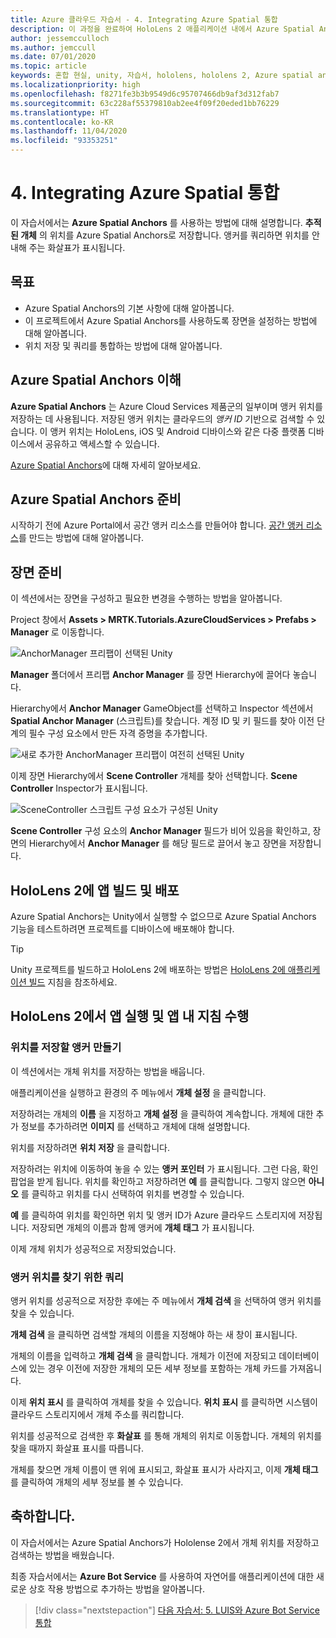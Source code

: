 ```yaml
---
title: Azure 클라우드 자습서 - 4. Integrating Azure Spatial 통합
description: 이 과정을 완료하여 HoloLens 2 애플리케이션 내에서 Azure Spatial Anchors를 구현하는 방법을 알아봅니다.
author: jessemcculloch
ms.author: jemccull
ms.date: 07/01/2020
ms.topic: article
keywords: 혼합 현실, unity, 자습서, hololens, hololens 2, Azure spatial anchors
ms.localizationpriority: high
ms.openlocfilehash: f8271fe3b3b9549d6c95707466db9af3d312fab7
ms.sourcegitcommit: 63c228af55379810ab2ee4f09f20eded1bb76229
ms.translationtype: HT
ms.contentlocale: ko-KR
ms.lasthandoff: 11/04/2020
ms.locfileid: "93353251"
---
```

# <a name="4-integrating-azure-spatial-anchors"></a>4. Integrating Azure Spatial 통합

이 자습서에서는 **Azure Spatial Anchors** 를 사용하는 방법에 대해 설명합니다. **추적된 개체** 의 위치를 Azure Spatial Anchors로 저장합니다. 앵커를 쿼리하면 위치를 안내해 주는 화살표가 표시됩니다.

## <a name="objectives"></a>목표

* Azure Spatial Anchors의 기본 사항에 대해 알아봅니다.
* 이 프로젝트에서 Azure Spatial Anchors를 사용하도록 장면을 설정하는 방법에 대해 알아봅니다.
* 위치 저장 및 쿼리를 통합하는 방법에 대해 알아봅니다.

## <a name="understanding-azure-spatial-anchors"></a>Azure Spatial Anchors 이해

 **Azure Spatial Anchors** 는 Azure Cloud Services 제품군의 일부이며 앵커 위치를 저장하는 데 사용됩니다. 저장된 앵커 위치는 클라우드의 *앵커 ID* 기반으로 검색할 수 있습니다. 이 앵커 위치는 HoloLens, iOS 및 Android 디바이스와 같은 다중 플랫폼 디바이스에서 공유하고 액세스할 수 있습니다.

[Azure Spatial Anchors](https://docs.microsoft.com/azure/spatial-anchors/overview)에 대해 자세히 알아보세요.

## <a name="preparing-azure-spatial-anchors"></a>Azure Spatial Anchors 준비

시작하기 전에 Azure Portal에서 공간 앵커 리소스를 만들어야 합니다.
[공간 앵커 리소스](https://docs.microsoft.com/azure/spatial-anchors/quickstarts/get-started-hololens#create-a-spatial-anchors-resource)를 만드는 방법에 대해 알아봅니다.

## <a name="preparing-the-scene"></a>장면 준비

이 섹션에서는 장면을 구성하고 필요한 변경을 수행하는 방법을 알아봅니다.

Project 창에서 **Assets > MRTK.Tutorials.AzureCloudServices > Prefabs > Manager** 로 이동합니다.

![AnchorManager 프리팹이 선택된 Unity](images/mr-learning-azure/tutorial4-section1-step1-1.png)

**Manager** 폴더에서 프리팹 **Anchor Manager** 를 장면 Hierarchy에 끌어다 놓습니다.

Hierarchy에서 **Anchor Manager** GameObject를 선택하고 Inspector 섹션에서 **Spatial Anchor Manager** (스크립트)를 찾습니다. 계정 ID 및 키 필드를 찾아 이전 단계의 필수 구성 요소에서 만든 자격 증명을 추가합니다.

![새로 추가한 AnchorManager 프리팹이 여전히 선택된 Unity](images/mr-learning-azure/tutorial4-section1-step2-1.png)

이제 장면 Hierarchy에서 **Scene Controller** 개체를 찾아 선택합니다. **Scene Controller** Inspector가 표시됩니다.

![SceneController 스크립트 구성 요소가 구성된 Unity](images/mr-learning-azure/tutorial4-section1-step3-1.png)

**Scene Controller** 구성 요소의 **Anchor Manager** 필드가 비어 있음을 확인하고, 장면의 Hierarchy에서 **Anchor Manager** 를 해당 필드로 끌어서 놓고 장면을 저장합니다.

## <a name="build-and-deploy-the-app-to-your-hololens-2"></a>HoloLens 2에 앱 빌드 및 배포

Azure Spatial Anchors는 Unity에서 실행할 수 없으므로 Azure Spatial Anchors 기능을 테스트하려면 프로젝트를 디바이스에 배포해야 합니다.

> [!TIP]
> Unity 프로젝트를 빌드하고 HoloLens 2에 배포하는 방법은 [HoloLens 2에 애플리케이션 빌드](mr-learning-base-02.md#building-your-application-to-your-hololens-2) 지침을 참조하세요.

## <a name="run-the-app-on-your-hololens-2-and-follow-the-in-app-instructions"></a>HoloLens 2에서 앱 실행 및 앱 내 지침 수행

### <a name="create-an-anchor-to-store-a-location"></a>위치를 저장할 앵커 만들기

이 섹션에서는 개체 위치를 저장하는 방법을 배웁니다.

애플리케이션을 실행하고 환경의 주 메뉴에서 **개체 설정** 을 클릭합니다.

저장하려는 개체의 **이름** 을 지정하고 **개체 설정** 을 클릭하여 계속합니다. 개체에 대한 추가 정보를 추가하려면 **이미지** 를 선택하고 개체에 대해 설명합니다.

위치를 저장하려면 **위치 저장** 을 클릭합니다.

저장하려는 위치에 이동하여 놓을 수 있는 **앵커 포인터** 가 표시됩니다. 그런 다음, 확인 팝업을 받게 됩니다. 위치를 확인하고 저장하려면 **예** 를 클릭합니다. 그렇지 않으면 **아니오** 를 클릭하고 위치를 다시 선택하여 위치를 변경할 수 있습니다.

**예** 를 클릭하여 위치를 확인하면 위치 및 앵커 ID가 Azure 클라우드 스토리지에 저장됩니다. 저장되면 개체의 이름과 함께 앵커에 **개체 태그** 가 표시됩니다.

이제 개체 위치가 성공적으로 저장되었습니다.

### <a name="query-for-finding-an-anchor-location"></a>앵커 위치를 찾기 위한 쿼리

앵커 위치를 성공적으로 저장한 후에는 주 메뉴에서 **개체 검색** 을 선택하여 앵커 위치를 찾을 수 있습니다.

**개체 검색** 을 클릭하면 검색할 개체의 이름을 지정해야 하는 새 창이 표시됩니다.

개체의 이름을 입력하고 **개체 검색** 을 클릭합니다. 개체가 이전에 저장되고 데이터베이스에 있는 경우 이전에 저장한 개체의 모든 세부 정보를 포함하는 개체 카드를 가져옵니다.

이제 **위치 표시** 를 클릭하여 개체를 찾을 수 있습니다. **위치 표시** 를 클릭하면 시스템이 클라우드 스토리지에서 개체 주소를 쿼리합니다.

위치를 성공적으로 검색한 후 **화살표** 를 통해 개체의 위치로 이동합니다. 개체의 위치를 찾을 때까지 화살표 표시를 따릅니다.

개체를 찾으면 개체 이름이 맨 위에 표시되고, 화살표 표시가 사라지고, 이제 **개체 태그** 를 클릭하여 개체의 세부 정보를 볼 수 있습니다.

## <a name="congratulations"></a>축하합니다.

이 자습서에서는 Azure Spatial Anchors가 Hololense 2에서 개체 위치를 저장하고 검색하는 방법을 배웠습니다.

최종 자습서에서는 **Azure Bot Service** 를 사용하여 자연어를 애플리케이션에 대한 새로운 상호 작용 방법으로 추가하는 방법을 알아봅니다.

> [!div class="nextstepaction"]
> [다음 자습서: 5. LUIS와 Azure Bot Service 통합](mr-learning-azure-05.md)
